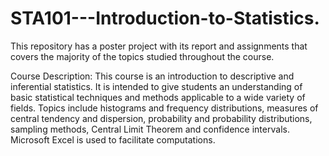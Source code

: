 # STA101---Introduction-to-Statistics.

This repository has a poster project with its report and assignments that covers the majority of the topics studied throughout the course.

Course Description:
This course is an introduction to descriptive and inferential statistics. It is intended to give students
an understanding of basic statistical techniques and methods applicable to a wide variety of
fields. Topics include histograms and frequency distributions, measures of central tendency and
dispersion, probability and probability distributions, sampling methods, Central Limit Theorem
and confidence intervals. Microsoft Excel is used to facilitate computations.
